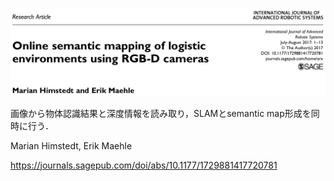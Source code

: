 ![論文](https://github.com/soraKING44/survey_paper/blob/images/semantic_mapping/indoor/Online%20semantic%20mapping%20of%20logistic%20environments%20using%20RGB-D%20cameras.png)

画像から物体認識結果と深度情報を読み取り，SLAMとsemantic map形成を同時に行う．

Marian Himstedt, Erik Maehle

https://journals.sagepub.com/doi/abs/10.1177/1729881417720781
